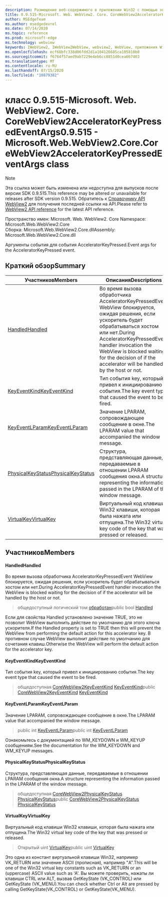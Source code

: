 ```yaml
---
description: Размещение веб-содержимого в приложении Win32 с помощью элемента управления Microsoft Edge WebView2
title: 0.9.515-Microsoft. Web. WebView2. Core. CoreWebView2AcceleratorKeyPressedEventArgs
author: MSEdgeTeam
ms.author: msedgedevrel
ms.date: 07/14/2020
ms.topic: reference
ms.prod: microsoft-edge
ms.technology: webview
keywords: IWebView2, IWebView2WebView, webview2, WebView, приложения Win32, Win32, EDGE, ICoreWebView2, ICoreWebView2Controller, элемент управления "веб-браузер", HTML Edge
ms.openlocfilehash: ecf68bfc338d06fdd2d1a104126685ca105810b0
ms.sourcegitcommit: f6764f57aed9ab7229e4eb6cc8851d0cea667403
ms.translationtype: MT
ms.contentlocale: ru-RU
ms.lasthandoff: 07/15/2020
ms.locfileid: "10879382"
---
```

# <span data-ttu-id="e6706-104">класс 0.9.515-Microsoft. Web. WebView2. Core. CoreWebView2AcceleratorKeyPressedEventArgs</span><span class="sxs-lookup"><span data-stu-id="e6706-104">0.9.515 - Microsoft.Web.WebView2.Core.CoreWebView2AcceleratorKeyPressedEventArgs class</span></span> 

> [!NOTE]
> <span data-ttu-id="e6706-105">Эта ссылка может быть изменена или недоступна для выпусков после версии SDK 0.9.515.</span><span class="sxs-lookup"><span data-stu-id="e6706-105">This reference may be altered or unavailable for releases after SDK version 0.9.515.</span></span> <span data-ttu-id="e6706-106">Обратитесь к [Справочнику API WebView2](../../../webview2-api-reference.md) для получения последней ссылки на API.</span><span class="sxs-lookup"><span data-stu-id="e6706-106">Please refer to [WebView2 API reference](../../../webview2-api-reference.md) for the latest API reference.</span></span>

<span data-ttu-id="e6706-107">Пространство имен: Microsoft. Web. WebView2. Core </span><span class="sxs-lookup"><span data-stu-id="e6706-107">Namespace: Microsoft.Web.WebView2.Core</span></span>\
<span data-ttu-id="e6706-108">Сборка: Microsoft.Web.WebView2.Core.dll</span><span class="sxs-lookup"><span data-stu-id="e6706-108">Assembly: Microsoft.Web.WebView2.Core.dll</span></span>

<span data-ttu-id="e6706-109">Аргументы события для события AcceleratorKeyPressed.</span><span class="sxs-lookup"><span data-stu-id="e6706-109">Event args for the AcceleratorKeyPressed event.</span></span>

## <span data-ttu-id="e6706-110">Краткий обзор</span><span class="sxs-lookup"><span data-stu-id="e6706-110">Summary</span></span>

 <span data-ttu-id="e6706-111">Участников</span><span class="sxs-lookup"><span data-stu-id="e6706-111">Members</span></span>                        | <span data-ttu-id="e6706-112">Описания</span><span class="sxs-lookup"><span data-stu-id="e6706-112">Descriptions</span></span>
--------------------------------|---------------------------------------------
[<span data-ttu-id="e6706-113">Handled</span><span class="sxs-lookup"><span data-stu-id="e6706-113">Handled</span></span>](#handled) | <span data-ttu-id="e6706-114">Во время вызова обработчика AcceleratorKeyPressedEvent WebView блокируется, ожидая решения, если ускоритель будет обрабатываться хостом или нет.</span><span class="sxs-lookup"><span data-stu-id="e6706-114">During AcceleratorKeyPressedEvent handler invocation the WebView is blocked waiting for the decision of if the accelerator will be handled by the host or not.</span></span>
[<span data-ttu-id="e6706-115">KeyEventKind</span><span class="sxs-lookup"><span data-stu-id="e6706-115">KeyEventKind</span></span>](#keyeventkind) | <span data-ttu-id="e6706-116">Тип события key, который привел к инициированию события.</span><span class="sxs-lookup"><span data-stu-id="e6706-116">The key event type that caused the event to be fired.</span></span>
[<span data-ttu-id="e6706-117">KeyEventLParam</span><span class="sxs-lookup"><span data-stu-id="e6706-117">KeyEventLParam</span></span>](#keyeventlparam) | <span data-ttu-id="e6706-118">Значение LPARAM, сопровождающее сообщение в окне.</span><span class="sxs-lookup"><span data-stu-id="e6706-118">The LPARAM value that accompanied the window message.</span></span>
[<span data-ttu-id="e6706-119">PhysicalKeyStatus</span><span class="sxs-lookup"><span data-stu-id="e6706-119">PhysicalKeyStatus</span></span>](#physicalkeystatus) | <span data-ttu-id="e6706-120">Структура, представляющая данные, передаваемые в отношении LPARAM сообщения окна.</span><span class="sxs-lookup"><span data-stu-id="e6706-120">A structure representing the information passed in the LPARAM of the window message.</span></span>
[<span data-ttu-id="e6706-121">VirtualKey</span><span class="sxs-lookup"><span data-stu-id="e6706-121">VirtualKey</span></span>](#virtualkey) | <span data-ttu-id="e6706-122">Виртуальный код клавиши Win32 клавиши, которая была нажата или отпущена.</span><span class="sxs-lookup"><span data-stu-id="e6706-122">The Win32 virtual key code of the key that was pressed or released.</span></span>

## <span data-ttu-id="e6706-123">Участников</span><span class="sxs-lookup"><span data-stu-id="e6706-123">Members</span></span>

#### <span data-ttu-id="e6706-124">Handled</span><span class="sxs-lookup"><span data-stu-id="e6706-124">Handled</span></span> 

<span data-ttu-id="e6706-125">Во время вызова обработчика AcceleratorKeyPressedEvent WebView блокируется, ожидая решения, если ускоритель будет обрабатываться хостом или нет.</span><span class="sxs-lookup"><span data-stu-id="e6706-125">During AcceleratorKeyPressedEvent handler invocation the WebView is blocked waiting for the decision of if the accelerator will be handled by the host or not.</span></span>

> <span data-ttu-id="e6706-126">общедоступный логический том [обработан](#handled)</span><span class="sxs-lookup"><span data-stu-id="e6706-126">public bool [Handled](#handled)</span></span>

<span data-ttu-id="e6706-127">Если для свойства Handled установлено значение TRUE, это не позволит WebView выполнить действие по умолчанию для этого ключа ускорителя.</span><span class="sxs-lookup"><span data-stu-id="e6706-127">If the Handled property is set to TRUE then this will prevent the WebView from performing the default action for this accelerator key.</span></span> <span data-ttu-id="e6706-128">В противном случае WebView выполнит действие по умолчанию для сочетания клавиш.</span><span class="sxs-lookup"><span data-stu-id="e6706-128">Otherwise the WebView will perform the default action for the accelerator key.</span></span>

#### <span data-ttu-id="e6706-129">KeyEventKind</span><span class="sxs-lookup"><span data-stu-id="e6706-129">KeyEventKind</span></span> 

<span data-ttu-id="e6706-130">Тип события key, который привел к инициированию события.</span><span class="sxs-lookup"><span data-stu-id="e6706-130">The key event type that caused the event to be fired.</span></span>

> <span data-ttu-id="e6706-131">общедоступная [CoreWebView2KeyEventKind](./namespace-microsoft-web-webview2-core.md) [KeyEventKind](#keyeventkind)</span><span class="sxs-lookup"><span data-stu-id="e6706-131">public [CoreWebView2KeyEventKind](./namespace-microsoft-web-webview2-core.md) [KeyEventKind](#keyeventkind)</span></span>

#### <span data-ttu-id="e6706-132">KeyEventLParam</span><span class="sxs-lookup"><span data-stu-id="e6706-132">KeyEventLParam</span></span> 

<span data-ttu-id="e6706-133">Значение LPARAM, сопровождающее сообщение в окне.</span><span class="sxs-lookup"><span data-stu-id="e6706-133">The LPARAM value that accompanied the window message.</span></span>

> <span data-ttu-id="e6706-134">public int [KeyEventLParam](#keyeventlparam)</span><span class="sxs-lookup"><span data-stu-id="e6706-134">public int [KeyEventLParam](#keyeventlparam)</span></span>

<span data-ttu-id="e6706-135">Ознакомьтесь с документацией по WM_KEYDOWN и WM_KEYUP сообщениям.</span><span class="sxs-lookup"><span data-stu-id="e6706-135">See the documentation for the WM_KEYDOWN and WM_KEYUP messages.</span></span>

#### <span data-ttu-id="e6706-136">PhysicalKeyStatus</span><span class="sxs-lookup"><span data-stu-id="e6706-136">PhysicalKeyStatus</span></span> 

<span data-ttu-id="e6706-137">Структура, представляющая данные, передаваемые в отношении LPARAM сообщения окна.</span><span class="sxs-lookup"><span data-stu-id="e6706-137">A structure representing the information passed in the LPARAM of the window message.</span></span>

> <span data-ttu-id="e6706-138">общедоступная [CoreWebView2PhysicalKeyStatus](microsoft-web-webview2-core-corewebview2physicalkeystatus.md) [PhysicalKeyStatus](#physicalkeystatus)</span><span class="sxs-lookup"><span data-stu-id="e6706-138">public [CoreWebView2PhysicalKeyStatus](microsoft-web-webview2-core-corewebview2physicalkeystatus.md) [PhysicalKeyStatus](#physicalkeystatus)</span></span>

#### <span data-ttu-id="e6706-139">VirtualKey</span><span class="sxs-lookup"><span data-stu-id="e6706-139">VirtualKey</span></span> 

<span data-ttu-id="e6706-140">Виртуальный код клавиши Win32 клавиши, которая была нажата или отпущена.</span><span class="sxs-lookup"><span data-stu-id="e6706-140">The Win32 virtual key code of the key that was pressed or released.</span></span>

> <span data-ttu-id="e6706-141">Открытый uint [VirtualKey](#virtualkey)</span><span class="sxs-lookup"><span data-stu-id="e6706-141">public uint [VirtualKey](#virtualkey)</span></span>

<span data-ttu-id="e6706-142">Это одна из констант виртуальной клавиши Win32, например VK_RETURN или значение ASCII (прописная), например "A".</span><span class="sxs-lookup"><span data-stu-id="e6706-142">This will be one of the Win32 virtual key constants such as VK_RETURN or an (uppercase) ASCII value such as 'A'.</span></span> <span data-ttu-id="e6706-143">Вы можете проверить, нажаты ли клавиши CTRL или ALT, вызвав GetKeyState (VK_CONTROL) или GetKeyState (VK_MENU).</span><span class="sxs-lookup"><span data-stu-id="e6706-143">You can check whether Ctrl or Alt are pressed by calling GetKeyState(VK_CONTROL) or GetKeyState(VK_MENU).</span></span>

